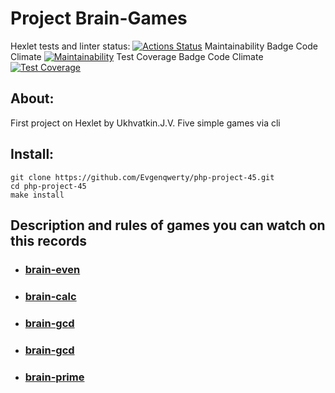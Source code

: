 # Project Brain-Games
Hexlet tests and linter status:
[![Actions Status](https://github.com/Evgenqwerty/php-project-45/actions/workflows/hexlet-check.yml/badge.svg)](https://github.com/Evgenqwerty/php-project-45/actions)
Maintainability Badge Code Climate
[![Maintainability](https://api.codeclimate.com/v1/badges/242485b25f4b4a291655/maintainability)](https://codeclimate.com/github/Evgenqwerty/php-project-45/maintainability)
Test Coverage Badge Code Climate
[![Test Coverage](https://api.codeclimate.com/v1/badges/242485b25f4b4a291655/test_coverage)](https://codeclimate.com/github/Evgenqwerty/php-project-45/test_coverage)

## About:
First project on Hexlet by Ukhvatkin.J.V. Five simple games via cli

## Install:
```
git clone https://github.com/Evgenqwerty/php-project-45.git
cd php-project-45
make install
```

## Description and rules of games you can watch on this records

* ### [brain-even](https://asciinema.org/a/ClAuaMHhHfAG5HqZ15gDGCcEA)

* ### [brain-calc](https://asciinema.org/a/k6cJv6IwE2Vv5GttZKAuft8Z4)

* ### [brain-gcd](https://asciinema.org/a/ocXWARcM3QKSjlrJzzdBJxllU)

* ### [brain-gcd](https://asciinema.org/a/AinYKvC0jidhDm1zboBGMjfdB)

* ### [brain-prime](https://asciinema.org/a/3VfOZ4Fjeg2xHi5c94JWxPIw4)
